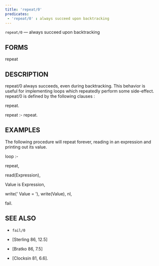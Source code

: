 ```yaml
---
title: 'repeat/0'
predicates:
 - 'repeat/0' : always succeed upon backtracking
---
```

`repeat/0` — always succeed upon backtracking


## FORMS

repeat


## DESCRIPTION

repeat/0 always succeeds, even during backtracking. This behavior is useful for implementing loops which repeatedly perform some side-effect. repeat/0 is defined by the following clauses :

repeat.

repeat :- repeat.


## EXAMPLES

The following procedure will repeat forever, reading in an expression and printing out its value.

loop :-

repeat,

read(Expression),

Value is Expression,

write(' Value = '), write(Value), nl,

fail.


## SEE ALSO

- `fail/0`

- [Sterling 86, 12.5]
- [Bratko 86, 7.5]
- [Clocksin 81, 6.6]. 
